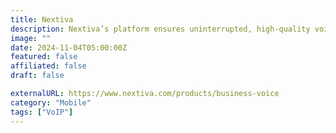 ```yaml
---
title: Nextiva
description: Nextiva’s platform ensures uninterrupted, high-quality voice calls and reliability.
image: ""
date: 2024-11-04T05:00:00Z
featured: false
affiliated: false
draft: false

externalURL: https://www.nextiva.com/products/business-voice
category: "Mobile"
tags: ["VoIP"]
---
```

